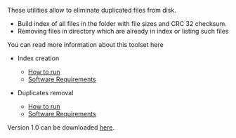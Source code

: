 These utilities allow to eliminate duplicated files from disk.

  * Build index of all files in the folder with file sizes and CRC 32 checksum.
  * Removing files in directory which are already in index or listing such files

You can read more information about this toolset here

  * Index creation
    * [How to run](Indexer_How_To_Run_Instructions.md)
    * [Software Requirements](Indexer_Software_Requirements.md)

  * Duplicates removal
    * [How to run](Cleaner_How_To_Run_Instructions.md)
    * [Software Requirements](Cleaner_Software_Requirements.md)

Version 1.0 can be downloaded [here](https://unicator.googlecode.com/svn/branches/releases/unicator_1_0.zip).